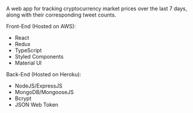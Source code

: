 A web app for tracking cryptocurrency market prices over the last 7 days, along with their corresponding tweet counts.

Front-End (Hosted on AWS):
- React
- Redux
- TypeScript
- Styled Components
- Material UI

Back-End (Hosted on Heroku):
- NodeJS/ExpressJS
- MongoDB/MongooseJS
- Bcrypt
- JSON Web Token
